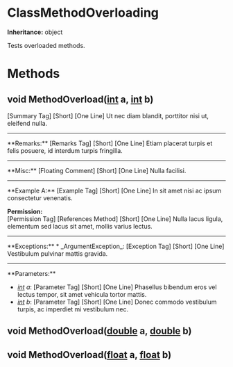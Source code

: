 # ClassMethodOverloading

**Inheritance:** object  
  
Tests overloaded methods.  
  

# Methods

## void MethodOverload([int](https://docs.microsoft.com/en-us/dotnet/api/system.int32) a, [int](https://docs.microsoft.com/en-us/dotnet/api/system.int32) b)

[Summary Tag] [Short] [One Line] Ut nec diam blandit, porttitor nisi ut, eleifend nulla.  
  
<hr/>  
**Remarks:**  
[Remarks Tag] [Short] [One Line] Etiam placerat turpis et felis posuere, id interdum turpis fringilla.  
  
<hr/>  
**Misc:**  
[Floating Comment] [Short] [One Line] Nulla facilisi.  
  
<hr/>  
**Example A:**  
[Example Tag] [Short] [One Line] In sit amet nisi ac ipsum consectetur venenatis.  
  
**Permission:**  
[Permission Tag] [References Method] [Short] [One Line] Nulla lacus ligula, elementum sed lacus sit amet, mollis varius lectus.  
  
<hr/>  
**Exceptions:**  
* _ArgumentException_: [Exception Tag] [Short] [One Line] Vestibulum pulvinar mattis gravida.  

  
<hr/>  
**Parameters:**

* _[int](https://docs.microsoft.com/en-us/dotnet/api/system.int32) a_: [Parameter Tag] [Short] [One Line] Phasellus bibendum eros vel lectus tempor, sit amet vehicula tortor mattis.  
* _[int](https://docs.microsoft.com/en-us/dotnet/api/system.int32) b_: [Parameter Tag] [Short] [One Line] Donec commodo vestibulum turpis, ac imperdiet mi vestibulum nec.  

  

## void MethodOverload([double](https://docs.microsoft.com/en-us/dotnet/api/system.double) a, [double](https://docs.microsoft.com/en-us/dotnet/api/system.double) b)

## void MethodOverload([float](https://docs.microsoft.com/en-us/dotnet/api/system.single) a, [float](https://docs.microsoft.com/en-us/dotnet/api/system.single) b)

